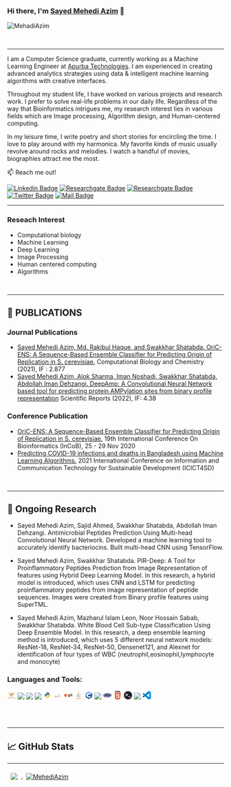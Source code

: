 ### Hi there, I'm [Sayed Mehedi Azim](https://sites.google.com/view/sayedmehediazim) 👋
<p align="left"> <img src="https://komarev.com/ghpvc/?username=MehadiAzim&label=Profile%20views&color=129e00&style=plastic" alt="MehadiAzim" /> </p>

<br />

---
I am a Computer Science graduate, currently working as a Machine Learning Engineer at [Apurba Technologies](http://www.apurbatech.com/). I am experienced in creating advanced analytics strategies using data & intelligent machine learning algorithms with creative interfaces. 

Throughout my student life, I have worked on various projects and research work. I prefer to solve real-life problems in our daily life. Regardless of the way that Bioinformatics intrigues me, my research interest lies in various fields which are Image processing, Algorithm design, and Human-centered computing.

In my leisure time, I write poetry and short stories for encircling the time. I love to play around with my harmonica. My favorite kinds of music usually revolve around rocks and melodies. I watch a handful of movies, biographies attract me the most. 


<!-- - 
- <br />

---💻 Currently I am looking for PhD opportunity.
 <br />

---
-->

:mailbox: Reach me out!

[![Linkedin Badge](https://img.shields.io/badge/-Mehedi_Azim-0e76a8?style=flat&labelColor=0e76a8&logo=linkedin&logoColor=white)](https://www.linkedin.com/in/sayed-mehedi-azim-263b2b1a6)
[![Researchgate Badge](https://img.shields.io/badge/-sayed_mehedi_azim-00caba?style=flat&labelColor=00caba&logo=researchgate&logoColor=white)](https://www.researchgate.net/profile/Sayed-Mehedi-Azim) 
[![Researchgate Badge](https://img.shields.io/badge/-sayed_mehedi_azim-77a9fa?style=flat&labelColor=77a9fa&logo=googlescholar&logoColor=white)](https://scholar.google.com/citations?user=v85yID8AAAAJ&hl=en)
[![Twitter Badge](https://img.shields.io/badge/-@Mehedi_Azim-1ca0f1?style=flat&labelColor=1ca0f1&logo=twitter&logoColor=white&link=https://twitter.com/mehedi_azim)](https://twitter.com/mehedi_azim) 
[![Mail Badge](https://img.shields.io/badge/-Mail-c0392b?style=flat&labelColor=c0392b&logo=gmail&logoColor=white)](mailto:mehediazimpiash@gmail.com )
<br />

---
### Reseach Interest
- Computational biology
- Machine Learning
- Deep Learning
- Image Processing
- Human centered computing
- Algorithms
<!-- 
### I am open to

- any collobration work,
- machine learning projects(development or research),
- research internships and
- available to become reviewer or PC member for Machine Learning/Data mining journals or conferences.
-->
<br />

---
## 📕 PUBLICATIONS

### Journal Publications
- [Sayed Mehedi Azim, Md. Rakibul Haque, and Swakkhar Shatabda. OriC-ENS: A Sequence-Based Ensemble Classifier for Predicting Origin of Replication in S. cerevisiae.](https://www.sciencedirect.com/science/article/abs/pii/S1476927121000694) Computational Biology and Chemistry (2021),  IF : 2.877 
- [Sayed Mehedi Azim,  Alok Sharma, Iman Noshadi, Swakkhar Shatabda, Abdollah Iman Dehzangi. DeepAmp: A Convolutional Neural Network based tool for predicting protein AMPylation sites from binary profile representation](https://www.nature.com/articles/s41598-022-15403-3) Scientific Reports (2022), IF: 4.38


### Conference Publication
- [OriC-ENS: A Sequence-Based Ensemble Classifier for Predicting Origin of Replication in S. cerevisiae.](https://www.sciencedirect.com/journal/computational-biology-and-chemistry/special-issue/10DB2XDS64H) 19th International Conference On Bioinformatics (InCoB), 25 - 29 Nov 2020
- [Predicting COVID-19 infections and deaths in Bangladesh using Machine Learning Algorithms.](https://ieeexplore.ieee.org/document/9396820) 2021 International Conference on Information and Communication Technology for Sustainable Development (ICICT4SD)


<br />

---
## 📕 Ongoing Research

<!-- BLOG-POST-LIST:START -->
- Sayed Mehedi Azim, Sajid Ahmed, Swakkhar Shatabda, Abdollah Iman Dehzangi. Antimicrobial Peptides Prediction Using Multi-head Convolutional Neural Network. 
Developed a machine learning tool to accurately identify bacteriocins. Built multi-head CNN using TensorFlow.
- Sayed Mehedi Azim,  Swakkhar Shatabda. PIR-Deep: A Tool for Proinflammatory Peptides Prediction from Image Representation of features using Hybrid Deep Learning Model.
In this research, a hybrid model is introduced, which uses CNN and LSTM for predicting proinflammatory peptides from image representation of peptide sequences. Images were created from Binary profile features using SuperTML.

- Sayed Mehedi Azim, Mazharul Islam Leon, Noor Hossain Sabab, Swakkhar Shatabda. White Blood Cell Sub-type Classification Using Deep Ensemble Model. 
In this research, a deep ensemble learning method is introduced, which uses 5 different neural network models: ResNet-18, ResNet-34, ResNet-50, Densenet121, and Alexnet  for identification of four types of WBC (neutrophil,eosinophil,lymphocyte and monocyte)

<!-- BLOG-POST-LIST:END -->


### Languages and Tools:


<code><img height="20" src="https://raw.githubusercontent.com/github/explore/78df643247d429f6cc873026c0622819ad797942/topics/tensorflow/tensorflow.png" /></code>
<code><img height="20" src="https://upload.wikimedia.org/wikipedia/commons/a/ae/Keras_logo.svg" /></code>
<code><img height="20" src="https://upload.wikimedia.org/wikipedia/commons/0/05/Scikit_learn_logo_small.svg" /></code>
<code><img height="20" src="https://www.logo.wine/a/logo/Amazon_Web_Services/Amazon_Web_Services-Logo.wine.svg"></code>
<code><img height="20" src="https://raw.githubusercontent.com/github/explore/80688e429a7d4ef2fca1e82350fe8e3517d3494d/topics/python/python.png"></code>
<code><img height="20" src="https://raw.githubusercontent.com/github/explore/80688e429a7d4ef2fca1e82350fe8e3517d3494d/topics/mysql/mysql.png"></code>
<code><img height="20" src="https://raw.githubusercontent.com/github/explore/80688e429a7d4ef2fca1e82350fe8e3517d3494d/topics/git/git.png"></code>
<code><img height="20" src="https://raw.githubusercontent.com/github/explore/80688e429a7d4ef2fca1e82350fe8e3517d3494d/topics/java/java.png"></code>
<code><img height="20" src="https://raw.githubusercontent.com/github/explore/80688e429a7d4ef2fca1e82350fe8e3517d3494d/topics/c/c.png"></code>
<code><img height="20" src="https://ashish.live/static/images/logo15.svg"></code>
<code><img height="20" src="https://raw.githubusercontent.com/github/explore/80688e429a7d4ef2fca1e82350fe8e3517d3494d/topics/php/php.png"></code>
<code><img height="20" src="https://raw.githubusercontent.com/github/explore/80688e429a7d4ef2fca1e82350fe8e3517d3494d/topics/html/html.png"></code>
<code><img height="20" src="https://raw.githubusercontent.com/github/explore/80688e429a7d4ef2fca1e82350fe8e3517d3494d/topics/terminal/terminal.png" /></code>
<code><img height="20" src="https://sereviso.com/wp-content/uploads/2018/06/power-bi-1.jpg"></code>
<code><img height="20" src="https://raw.githubusercontent.com/github/explore/80688e429a7d4ef2fca1e82350fe8e3517d3494d/topics/visual-studio-code/visual-studio-code.png" /></code>


<br />
<br />

---
  

  
  
## &#x1f4c8; GitHub Stats
---
<a href="https://github.com/MehediAzim">
  <img align="center" style="margin:0.5rem" src="https://github-readme-stats.vercel.app/api/top-langs/?username=MehediAzim&show_icons=true&theme=gotham" />
</a>

<a href="https://github.com/MehediAzim">
  <img align="center" style="margin:0.5rem" src="https://github-readme-stats.vercel.app/api?username=MehediAzim&show_icons=true&theme=gotham" alt="MehediAzim" />
</a>
